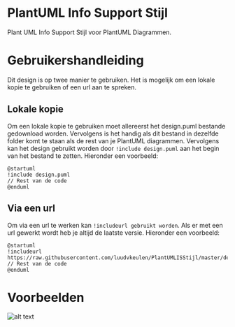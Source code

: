 # PlantUML Info Support Stijl
Plant UML Info Support Stijl voor PlantUML Diagrammen. 

# Gebruikershandleiding
Dit design is op twee manier te gebruiken. Het is mogelijk om een lokale kopie te gebruiken of een url aan te spreken.

## Lokale kopie
Om een lokale kopie te gebruiken moet allereerst het design.puml bestande gedownload worden. Vervolgens is het handig als dit bestand in dezelfde folder komt te staan als de rest van je PlantUML diagrammen. Vervolgens kan het design gebruikt worden door `!include design.puml` aan het begin van het bestand te zetten. Hieronder een voorbeeld:
```
@startuml
!include design.puml
// Rest van de code
@enduml
```

## Via een url
Om via een url te werken kan `!includeurl gebruikt worden`. Als er met een url gewerkt wordt heb je altijd de laatste versie. Hieronder een voorbeeld:
```
@startuml
!includeurl https://raw.githubusercontent.com/luudvkeulen/PlantUMLISStijl/master/design.puml
// Rest van de code
@enduml
```

# Voorbeelden
![alt text](https://i.imgur.com/JYLcZyn.png "Activity diagram")
